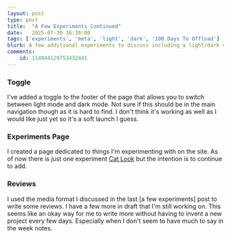 ```yaml
---
layout: post
type: post
title:  "A Few Experiments Continued"
date:   2025-07-30 16:30:00
tags: ['experiments', 'meta', 'light', 'dark', '100 Days To Offload']
blurb: A few additional experiments to discuss including a light/dark mode toggle, reviews, and a dedicated experiments page.
comments:
    id: 114944129753432441
---
```


### Toggle

I've added a  toggle to the footer of the page that allows you to switch between light mode and dark mode. Not sure if this should be in the main navigation though as it is hard to find. I don't think it's working as well as I would like just yet so it's a soft launch I guess.

### Experiments Page

I created a page dedicated to things I'm experimenting with on the site. As of now there is just one experiment [Cat Look] but the intention is to continue to add.

### Reviews

I used the media format I discussed in the last [a few experiments] post to write some reviews. I have a few more in draft that I'm still working on. This seems like an okay way for me to write more without having to invent a new project every few days. Especially when I don't seem to have much to say in the week notes. 

[Cat Look]: /experiments/cat-look/